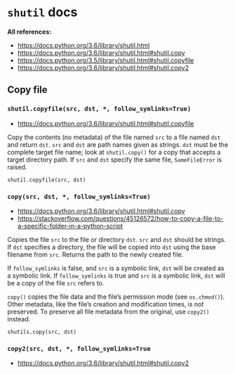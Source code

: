 # `shutil` docs


**All references:**
- https://docs.python.org/3.6/library/shutil.html
- https://docs.python.org/3.6/library/shutil.html#shutil.copy
- https://docs.python.org/3.5/library/shutil.html#shutil.copyfile
- https://docs.python.org/3.6/library/shutil.html#shutil.copy2


## Copy file

### `shutil.copyfile(src, dst, *, follow_symlinks=True)`

- https://docs.python.org/3.6/library/shutil.html#shutil.copyfile

Copy the contents (no metadata) of the file named `src` to a file named `dst` and return `dst`.
`src` and `dst` are path names given as strings. `dst` must be the complete target file name; look
at `shutil.copy()` for a copy that accepts a target directory path. If `src` and `dst` specify the
same file, `SameFileError` is raised.

~~~~
shutil.copyfile(src, dst)
~~~~

### `copy(src, dst, *, follow_symlinks=True)`

- https://docs.python.org/3.6/library/shutil.html#shutil.copy
- https://stackoverflow.com/questions/45126572/how-to-copy-a-file-to-a-specific-folder-in-a-python-script

Copies the file `src` to the file or directory `dst`. `src` and `dst` should be strings. If `dst` specifies a
directory, the file will be copied into `dst` using the base filename from `src`. Returns the path to
the newly created file.

If `follow_symlinks` is false, and `src` is a symbolic link, `dst` will be created as a symbolic link. If
`follow_symlinks` is true and `src` is a symbolic link, `dst` will be a copy of the file `src` refers to.

`copy()` copies the file data and the file’s permission mode (see `os.chmod()`). Other metadata, like
the file’s creation and modification times, is not preserved. To preserve all file metadata from the
original, use `copy2()` instead.

~~~~
shutils.copy(src, dst)
~~~~

### `copy2(src, dst, *, follow_symlinks=True`

- https://docs.python.org/3.6/library/shutil.html#shutil.copy2
